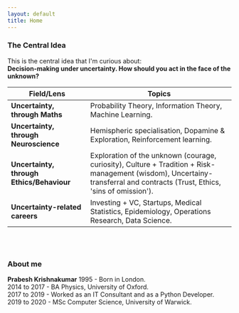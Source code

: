```yaml
---
layout: default
title: Home
---
```


### The Central Idea
This is the central idea that I'm curious about:<br>
**Decision-making under uncertainty. How should you act in the face of the unknown?**

| Field/Lens | Topics |
| --- | --- |
| **Uncertainty, through Maths** | Probability Theory, Information Theory, Machine Learning. |
|**Uncertainty, through Neuroscience** | Hemispheric specialisation, Dopamine & Exploration, Reinforcement learning.|
|**Uncertainty, through Ethics/Behaviour** | Exploration of the unknown (courage, curiosity), Culture + Tradition + Risk-management (wisdom), Uncertainy-transferral and contracts (Trust, Ethics, 'sins of omission'). |
|**Uncertainty-related careers** | Investing + VC, Startups, Medical Statistics, Epidemiology, Operations Research, Data Science. |

<br>
<br>

### About me
**Prabesh Krishnakumar**
1995 - Born in London. <br>
2014 to 2017 - BA Physics, University of Oxford. <br>
2017 to 2019 - Worked as an IT Consultant and as a Python Developer. <br>
2019 to 2020 - MSc Computer Science, University of Warwick. <br>
